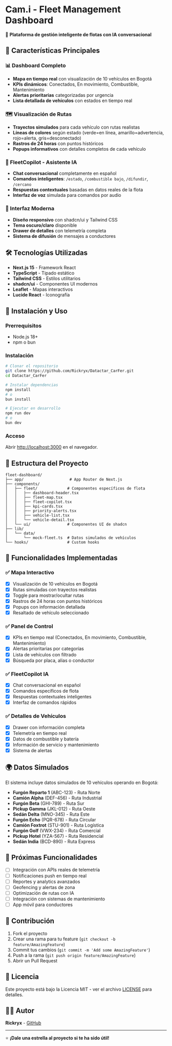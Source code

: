# Cam.i - Fleet Management Dashboard

🚛 **Plataforma de gestión inteligente de flotas con IA conversacional**

## 🌟 Características Principales

### 📊 Dashboard Completo
- **Mapa en tiempo real** con visualización de 10 vehículos en Bogotá
- **KPIs dinámicos**: Conectados, En movimiento, Combustible, Mantenimiento
- **Alertas prioritarias** categorizadas por urgencia
- **Lista detallada de vehículos** con estados en tiempo real

### 🗺️ Visualización de Rutas
- **Trayectos simulados** para cada vehículo con rutas realistas
- **Líneas de colores** según estado (verde=en línea, amarillo=advertencia, rojo=alerta, gris=desconectado)
- **Rastros de 24 horas** con puntos históricos
- **Popups informativos** con detalles completos de cada vehículo

### 🤖 FleetCopilot - Asistente IA
- **Chat conversacional** completamente en español
- **Comandos inteligentes**: `/estado`, `/combustible bajo`, `/difundir`, `/cercano`
- **Respuestas contextuales** basadas en datos reales de la flota
- **Interfaz de voz** simulada para comandos por audio

### 📱 Interfaz Moderna
- **Diseño responsivo** con shadcn/ui y Tailwind CSS
- **Tema oscuro/claro** disponible
- **Drawer de detalles** con telemetría completa
- **Sistema de difusión** de mensajes a conductores

## 🛠️ Tecnologías Utilizadas

- **Next.js 15** - Framework React
- **TypeScript** - Tipado estático
- **Tailwind CSS** - Estilos utilitarios
- **shadcn/ui** - Componentes UI modernos
- **Leaflet** - Mapas interactivos
- **Lucide React** - Iconografía

## 🚀 Instalación y Uso

### Prerrequisitos
- Node.js 18+ 
- npm o bun

### Instalación
```bash
# Clonar el repositorio
git clone https://github.com/Rickryx/Datactar_CarFer.git
cd Datactar_CarFer

# Instalar dependencias
npm install
# o
bun install

# Ejecutar en desarrollo
npm run dev
# o
bun dev
```

### Acceso
Abrir [http://localhost:3000](http://localhost:3000) en el navegador.

## 📁 Estructura del Proyecto

```
fleet-dashboard/
├── app/                    # App Router de Next.js
├── components/
│   ├── fleet/             # Componentes específicos de flota
│   │   ├── dashboard-header.tsx
│   │   ├── fleet-map.tsx
│   │   ├── fleet-copilot.tsx
│   │   ├── kpi-cards.tsx
│   │   ├── priority-alerts.tsx
│   │   ├── vehicle-list.tsx
│   │   └── vehicle-detail.tsx
│   └── ui/                # Componentes UI de shadcn
├── lib/
│   └── data/
│       └── mock-fleet.ts  # Datos simulados de vehículos
└── hooks/                 # Custom hooks
```

## 🎯 Funcionalidades Implementadas

### ✅ Mapa Interactivo
- [x] Visualización de 10 vehículos en Bogotá
- [x] Rutas simuladas con trayectos realistas
- [x] Toggle para mostrar/ocultar rutas
- [x] Rastros de 24 horas con puntos históricos
- [x] Popups con información detallada
- [x] Resaltado de vehículo seleccionado

### ✅ Panel de Control
- [x] KPIs en tiempo real (Conectados, En movimiento, Combustible, Mantenimiento)
- [x] Alertas prioritarias por categorías
- [x] Lista de vehículos con filtrado
- [x] Búsqueda por placa, alias o conductor

### ✅ FleetCopilot IA
- [x] Chat conversacional en español
- [x] Comandos específicos de flota
- [x] Respuestas contextuales inteligentes
- [x] Interfaz de comandos rápidos

### ✅ Detalles de Vehículos
- [x] Drawer con información completa
- [x] Telemetría en tiempo real
- [x] Datos de combustible y batería
- [x] Información de servicio y mantenimiento
- [x] Sistema de alertas

## 🌍 Datos Simulados

El sistema incluye datos simulados de 10 vehículos operando en Bogotá:

- **Furgón Reparto 1** (ABC-123) - Ruta Norte
- **Camión Alpha** (DEF-456) - Ruta Industrial  
- **Furgón Beta** (GHI-789) - Ruta Sur
- **Pickup Gamma** (JKL-012) - Ruta Oeste
- **Sedán Delta** (MNO-345) - Ruta Este
- **Furgón Echo** (PQR-678) - Ruta Circular
- **Camión Foxtrot** (STU-901) - Ruta Logística
- **Furgón Golf** (VWX-234) - Ruta Comercial
- **Pickup Hotel** (YZA-567) - Ruta Residencial
- **Sedán India** (BCD-890) - Ruta Express

## 🔮 Próximas Funcionalidades

- [ ] Integración con APIs reales de telemetría
- [ ] Notificaciones push en tiempo real
- [ ] Reportes y analytics avanzados
- [ ] Geofencing y alertas de zona
- [ ] Optimización de rutas con IA
- [ ] Integración con sistemas de mantenimiento
- [ ] App móvil para conductores

## 🤝 Contribución

1. Fork el proyecto
2. Crear una rama para tu feature (`git checkout -b feature/AmazingFeature`)
3. Commit tus cambios (`git commit -m 'Add some AmazingFeature'`)
4. Push a la rama (`git push origin feature/AmazingFeature`)
5. Abrir un Pull Request

## 📄 Licencia

Este proyecto está bajo la Licencia MIT - ver el archivo [LICENSE](LICENSE) para detalles.

## 👨‍💻 Autor

**Rickryx** - [GitHub](https://github.com/Rickryx)

---

⭐ **¡Dale una estrella al proyecto si te ha sido útil!**
